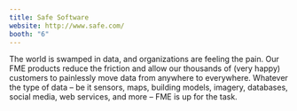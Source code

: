 ```yaml
---
title: Safe Software
website: http://www.safe.com/
booth: "6"
---
```


The world is swamped in data, and organizations are feeling the pain. Our FME products reduce the friction and allow our thousands of (very happy) customers to painlessly move data from anywhere to everywhere. Whatever the type of data – be it sensors, maps, building models, imagery, databases, social media, web services, and more – FME is up for the task.

